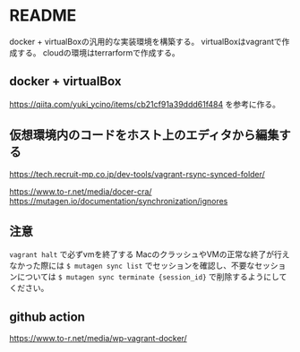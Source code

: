 # README

docker + virtualBoxの汎用的な実装環境を構築する。
virtualBoxはvagrantで作成する。
cloudの環境はterrarformで作成する。

## docker + virtualBox

https://qiita.com/yuki_ycino/items/cb21cf91a39ddd61f484
を参考に作る。

## 仮想環境内のコードをホスト上のエディタから編集する
https://tech.recruit-mp.co.jp/dev-tools/vagrant-rsync-synced-folder/

https://www.to-r.net/media/docer-cra/
https://mutagen.io/documentation/synchronization/ignores

## 注意
`vagrant halt` で必ずvmを終了する
MacのクラッシュやVMの正常な終了が行えなかった際には `$ mutagen sync list` でセッションを確認し、不要なセッションについては `$ mutagen sync terminate {session_id}` で削除するようにしてください。

## github action
https://www.to-r.net/media/wp-vagrant-docker/

